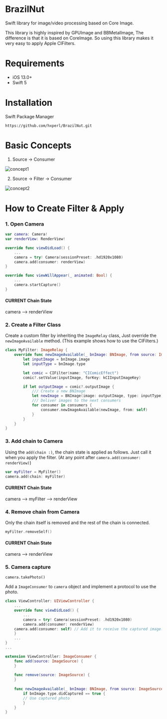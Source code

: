 # BrazilNut

Swift library for image/video processing based on Core Image.

This library is highly inspired by GPUImage and BBMetalImage, The difference is that it is based on CoreImage.
So using this library makes it very easy to apply Apple CIFilters.

# Requirements

- iOS 13.0+
- Swift 5

# Installation

Swift Package Manager

```
https://github.com/hxperl/BrazilNut.git
```

# Basic Concepts

1. Source -> Consumer

![concept1](Images/concept1.png)

2. Source -> Filter -> Consumer

![concept2](Images/concept2.png)


# How to Create Filter & Apply

### 1. Open Camera

```swift
var camera: Camera!
var renderView: RenderView!

override func viewDidLoad() {
    ...
    camera = try! Camera(sessionPreset: .hd1920x1080)
    camera.add(consumer: renderView)
}

override func viewWillAppear(_ animated: Bool) {
    ...
    camera.startCapture()
}
```

#### CURRENT Chain State
camera  --> renderView

### 2. Create a Filter Class

Create a custom filter by inheriting the `ImageRelay` class,
Just override the `newImageAvailable` method.
(This example shows how to use the CIFilters.)

```swift
class MyFilter: ImageRelay {
	override func newImageAvailable(_ bnImage: BNImage, from source: ImageSource) {
		let inputImage = bnImage.image
		let inputType = bnImage.type

		let comic = CIFilter(name: "CIComicEffect")
		comic?.setValue(inputImage, forKey: kCIInputImageKey)

		if let outputImage = comic?.outputImage {
			/// Create a new BNImage
			let newImage = BNImage(image: outputImage, type: inputType)
			/// Deliver images to the next consumers
			for consumer in consumers {
				consumer.newImageAvailable(newImage, from: self)
			}
		}
	}
}
```

### 3. Add chain to Camera

Using the `add(chain :)`, the chain state is applied as follows.
Just call it when you apply the filter. (At any point after `camera.add(consumer: renderView)`)

```swift
var myFilter = MyFilter()
camera.add(chain: myFilter)
```

#### CURRENT Chain State
camera --> myFilter --> renderView

### 4. Remove chain from Camera

Only the chain itself is removed and the rest of the chain is connected.
```swift
myFilter.removeSelf()
```

#### CURRENT Chain State
camera --> renderView


### 5. Camera capture

`camera.takePhoto()`

Add a `ImageConsumer` to `camera` object and implement a protocol to use the photo.

```swift
class ViewController: UIViewController {
    ...
    override func viewDidLoad() {
        ...
        camera = try! Camera(sessionPreset: .hd1920x1080)
        camera.add(consumer: renderView)
	camera.add(consumer: self) // Add it to receive the captured image.
    }
    ...
}
...

extension ViewController: ImageConsumer {
    func add(source: ImageSource) {
    }
    
    func remove(source: ImageSource) {
    }
    
    func newImageAvailable(_ bnImage: BNImage, from source: ImageSource) {
        if bnImage.type.didCaptured == true {
		// Use captured photo
        }
    }
}

```
